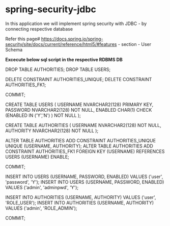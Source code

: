 # spring-security-jdbc
In this application we will implement spring security with JDBC - by connecting respective database 

Refer this page# https://docs.spring.io/spring-security/site/docs/current/reference/html5/#features - section - User Schema

<b> Excecute below sql script in the respective RDBMS DB </b>


DROP TABLE AUTHORITIES;
DROP TABLE USERS;

DELETE CONSTRAINT AUTHORITIES_UNIQUE;
DELETE CONSTRAINT AUTHORITIES_FK1;

COMMIT;

CREATE TABLE USERS (
                       USERNAME NVARCHAR2(128) PRIMARY KEY,
                       PASSWORD NVARCHAR2(128) NOT NULL,
                       ENABLED CHAR(1) CHECK (ENABLED IN ('Y','N') ) NOT NULL
);


CREATE TABLE AUTHORITIES (
                             USERNAME NVARCHAR2(128) NOT NULL,
                             AUTHORITY NVARCHAR2(128) NOT NULL
);

ALTER TABLE AUTHORITIES ADD CONSTRAINT AUTHORITIES_UNIQUE UNIQUE (USERNAME, AUTHORITY);
ALTER TABLE AUTHORITIES ADD CONSTRAINT AUTHORITIES_FK1 FOREIGN KEY (USERNAME) REFERENCES USERS (USERNAME) ENABLE;

COMMIT;

INSERT INTO USERS (USERNAME, PASSWORD, ENABLED) VALUES ('user', 'password', 'Y');
INSERT INTO USERS (USERNAME, PASSWORD, ENABLED) VALUES ('admin', 'adminpwd', 'Y');

INSERT INTO AUTHORITIES (USERNAME, AUTHORITY) VALUES ('user', 'ROLE_USER');
INSERT INTO AUTHORITIES (USERNAME, AUTHORITY) VALUES ('admin', 'ROLE_ADMIN');

COMMIT;
